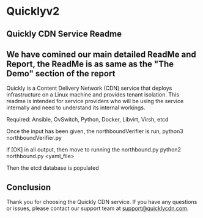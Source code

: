 # Quicklyv2
## Quickly CDN Service Readme

## We have comined our main detailed ReadMe and Report, the ReadMe is as same as the "The Demo" section of the report

Quickly is a Content Delivery Network (CDN) service that deploys infrastructure on a Linux machine and provides tenant isolation. This readme is intended for service providers who will be using the service internally and need to understand its internal workings.

Required:
Ansible, OvSwitch, Python, Docker, Libvirt, Virsh, etcd

Once the input has been given, the northboundVerifier is run,
python3 northboundVerifier.py <yaml file>

if [OK] in all output, then move to running the northbound.py
python2 northbound.py <yaml_file>

Then the etcd database is populated

## Conclusion

Thank you for choosing the Quickly CDN service. If you have any questions or issues, please contact our support team at support@quicklycdn.com.


